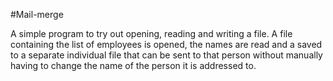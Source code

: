 #Mail-merge

A simple program to try out opening, reading and writing a file.
A file containing the list of employees is opened, the names are read and a saved to a separate individual file that can be sent to that person without manually having to change the name of the person it is addressed to.
